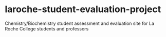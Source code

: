 # laroche-student-evaluation-project
Chemistry/Biochemistry student assessment and evaluation site for La Roche College students and professors
